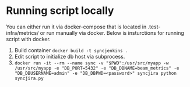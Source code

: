 <!--
    Licensed to the Apache Software Foundation (ASF) under one
    or more contributor license agreements.  See the NOTICE file
    distributed with this work for additional information
    regarding copyright ownership.  The ASF licenses this file
    to you under the Apache License, Version 2.0 (the
    "License"); you may not use this file except in compliance
    with the License.  You may obtain a copy of the License at

      http://www.apache.org/licenses/LICENSE-2.0

    Unless required by applicable law or agreed to in writing,
    software distributed under the License is distributed on an
    "AS IS" BASIS, WITHOUT WARRANTIES OR CONDITIONS OF ANY
    KIND, either express or implied.  See the License for the
    specific language governing permissions and limitations
    under the License.
-->
# Running script locally
You can either run it via docker-compose that is located in .test-infra/metrics/
or run manually via docker. Below is insturctions for running script with
docker.

1. Build container `docker build -t syncjenkins .`
2. Edit script to initialize db host via subprocess.
3. `docker run -it --rm --name sync -v "$PWD":/usr/src/myapp -w /usr/src/myapp -e "DB_PORT=5432" -e "DB_DBNAME=beam_metrics" -e "DB_DBUSERNAME=admin" -e "DB_DBPWD=<password>" syncjira python syncjira.py`


